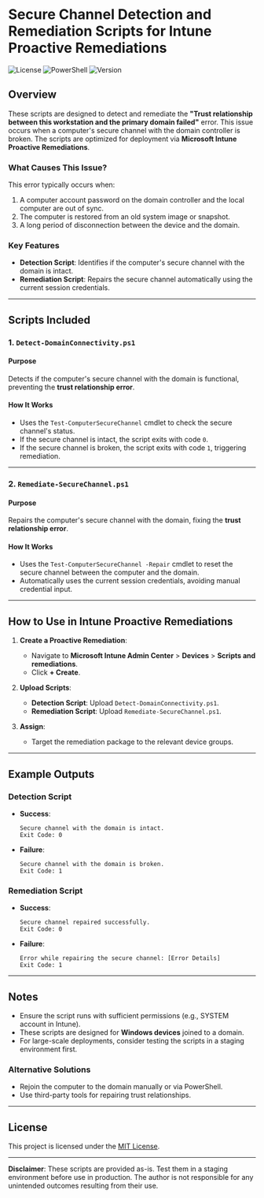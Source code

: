 # Secure Channel Detection and Remediation Scripts for Intune Proactive Remediations

![License](https://img.shields.io/badge/license-MIT-blue.svg)
![PowerShell](https://img.shields.io/badge/powershell-5.1%2B-blue.svg)
![Version](https://img.shields.io/badge/version-1.1-green.svg)

## Overview

These scripts are designed to detect and remediate the **"Trust relationship between this workstation and the primary domain failed"** error. This issue occurs when a computer's secure channel with the domain controller is broken. The scripts are optimized for deployment via **Microsoft Intune Proactive Remediations**.

### What Causes This Issue?
This error typically occurs when:
1. A computer account password on the domain controller and the local computer are out of sync.
2. The computer is restored from an old system image or snapshot.
3. A long period of disconnection between the device and the domain.

### Key Features
- **Detection Script**: Identifies if the computer's secure channel with the domain is intact.
- **Remediation Script**: Repairs the secure channel automatically using the current session credentials.

---

## Scripts Included

### 1. `Detect-DomainConnectivity.ps1`

#### Purpose
Detects if the computer's secure channel with the domain is functional, preventing the **trust relationship error**.

#### How It Works
- Uses the `Test-ComputerSecureChannel` cmdlet to check the secure channel's status.
- If the secure channel is intact, the script exits with code `0`.
- If the secure channel is broken, the script exits with code `1`, triggering remediation.

---

### 2. `Remediate-SecureChannel.ps1`

#### Purpose
Repairs the computer's secure channel with the domain, fixing the **trust relationship error**.

#### How It Works
- Uses the `Test-ComputerSecureChannel -Repair` cmdlet to reset the secure channel between the computer and the domain.
- Automatically uses the current session credentials, avoiding manual credential input.

---

## How to Use in Intune Proactive Remediations

1. **Create a Proactive Remediation**:
   - Navigate to **Microsoft Intune Admin Center** > **Devices** > **Scripts and remediations**.
   - Click **+ Create**.

2. **Upload Scripts**:
   - **Detection Script**: Upload `Detect-DomainConnectivity.ps1`.
   - **Remediation Script**: Upload `Remediate-SecureChannel.ps1`.

3. **Assign**:
   - Target the remediation package to the relevant device groups.

---

## Example Outputs

### Detection Script
- **Success**:
  ```
  Secure channel with the domain is intact.
  Exit Code: 0
  ```
- **Failure**:
  ```
  Secure channel with the domain is broken.
  Exit Code: 1
  ```

### Remediation Script
- **Success**:
  ```
  Secure channel repaired successfully.
  Exit Code: 0
  ```
- **Failure**:
  ```
  Error while repairing the secure channel: [Error Details]
  Exit Code: 1
  ```

---

## Notes
- Ensure the script runs with sufficient permissions (e.g., SYSTEM account in Intune).
- These scripts are designed for **Windows devices** joined to a domain.
- For large-scale deployments, consider testing the scripts in a staging environment first.

### Alternative Solutions
- Rejoin the computer to the domain manually or via PowerShell.
- Use third-party tools for repairing trust relationships.

---

## License

This project is licensed under the [MIT License](https://opensource.org/licenses/MIT).

---

**Disclaimer**: These scripts are provided as-is. Test them in a staging environment before use in production. The author is not responsible for any unintended outcomes resulting from their use.




